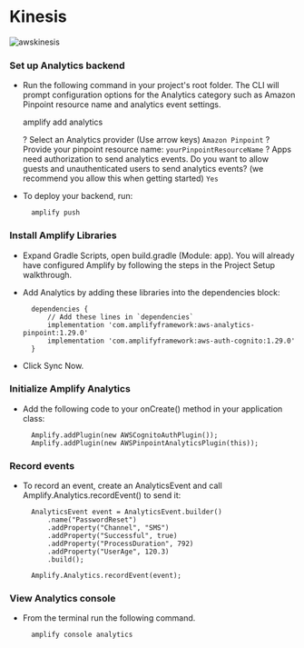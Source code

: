 # Kinesis

![awskinesis](https://digitalcloud.training/wp-content/uploads/2018/07/Kinesis-Data-Streams-Architecture.jpg)

### Set up Analytics backend
- Run the following command in your project's root folder. The CLI will prompt configuration options for the Analytics category such as Amazon Pinpoint resource name and analytics event settings.

    amplify add analytics

    ? Select an Analytics provider (Use arrow keys)
        `Amazon Pinpoint`
    ? Provide your pinpoint resource name:
        `yourPinpointResourceName`
    ? Apps need authorization to send analytics events. Do you want to allow guests and unauthenticated users to send analytics events? (we recommend you allow this when getting started)
        `Yes`

- To deploy your backend, run:

        amplify push

### Install Amplify Libraries
- Expand Gradle Scripts, open build.gradle (Module: app). You will already have configured Amplify by following the steps in the Project Setup walkthrough.

- Add Analytics by adding these libraries into the dependencies block:

        dependencies {
            // Add these lines in `dependencies`
            implementation 'com.amplifyframework:aws-analytics-pinpoint:1.29.0'
            implementation 'com.amplifyframework:aws-auth-cognito:1.29.0'
        }

- Click Sync Now.

### Initialize Amplify Analytics
- Add the following code to your onCreate() method in your application class:

        Amplify.addPlugin(new AWSCognitoAuthPlugin());
        Amplify.addPlugin(new AWSPinpointAnalyticsPlugin(this));

### Record events
- To record an event, create an AnalyticsEvent and call Amplify.Analytics.recordEvent() to send it:

        AnalyticsEvent event = AnalyticsEvent.builder()
            .name("PasswordReset")
            .addProperty("Channel", "SMS")
            .addProperty("Successful", true)
            .addProperty("ProcessDuration", 792)
            .addProperty("UserAge", 120.3)
            .build();

        Amplify.Analytics.recordEvent(event);

### View Analytics console
- From the terminal run the following command.

        amplify console analytics

